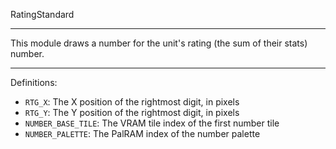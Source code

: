 
RatingStandard

---

This module draws a number for the unit's rating (the sum of their stats) number.

---

Definitions:

  * `RTG_X`: The X position of the rightmost digit, in pixels
  * `RTG_Y`: The Y position of the rightmost digit, in pixels
  * `NUMBER_BASE_TILE`: The VRAM tile index of the first number tile
  * `NUMBER_PALETTE`: The PalRAM index of the number palette
